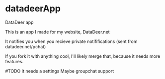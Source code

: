 # datadeerApp
DataDeer app

This is an app I made for my website, DataDeer.net

It notifies you when you recieve private notififications (sent from datadeer.net/pchat)

If you fork it with anything cool, I'll likely merge that, because it needs more features.

#TODO
It needs a settings
Maybe groupchat support
